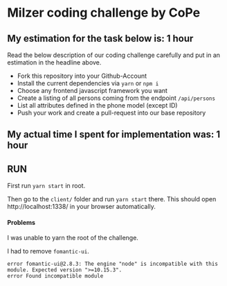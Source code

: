 # Milzer coding challenge by CoPe

## My estimation for the task below is: 1 hour

Read the below description of our coding challenge carefully and put in an estimation in the headline above.

- Fork this repository into your Github-Account
- Install the current dependencies via `yarn` or `npm i`
- Choose any frontend javascript framework you want
- Create a listing of all persons coming from the endpoint `/api/persons`
- List all attributes defined in the phone model (except ID)
- Push your work and create a pull-request into our base repository

## My actual time I spent for implementation was: 1 hour

## RUN
First run `yarn start` in root.

Then go to the `client/` folder and run `yarn start` there.
This should open http://localhost:1338/ in your browser automatically.

#### Problems
I was unable to yarn the root of the challenge.

I had to remove `fomantic-ui`.
```
error fomantic-ui@2.8.3: The engine "node" is incompatible with this module. Expected version ">=10.15.3".
error Found incompatible module
```